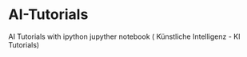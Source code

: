 # AI-Tutorials
AI Tutorials with ipython jupyther notebook ( Künstliche Intelligenz - KI Tutorials)
